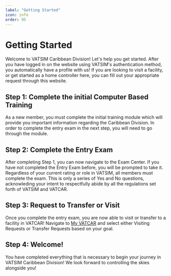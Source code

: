 ```yaml
---
label: "Getting Started"
icon: info
order: 95
---
```


# Getting Started

Welcome to VATSIM Caribbean Division! Let's help you get started. After you have logged in on the website using VATSIM's authentication method, you automatically have a profile with us! If you are looking to visit a facility, or get started as a home controller here, you can fill out your appropriate request through this website.

## Step 1: Complete the initial Computer Based Training

As a new member, you must complete the initial training module which will provide you important information regarding the Caribbean Division. In order to complete the entry exam in the next step, you will need to go through the module. 

## Step 2: Complete the Entry Exam

After completing Step 1, you can now navigate to the Exam Center. If you have not completed the Entry Exam before, you will be prompted to take it. Regardless of your current rating or role in VATSIM, all members must complete the exam. This is only a series of Yes and No questions, acknowleding your intent to respectfully abide by all the regulations set forth of VATSIM and VATCAR.

## Step 3: Request to Transfer or Visit

Once you complete the entry exam, you are now able to visit or transfer to a facility in VATCAR! Navigate to [My VATCAR](https://docs.vatcar.net/myvatcar/) and select either Visiting Requests or Transfer Requests based on your goal. 

## Step 4: Welcome!

You have completed everything that is necessary to begin your journey in VATSIM Caribbean Division! We look forward to controlling the skies alongside you!